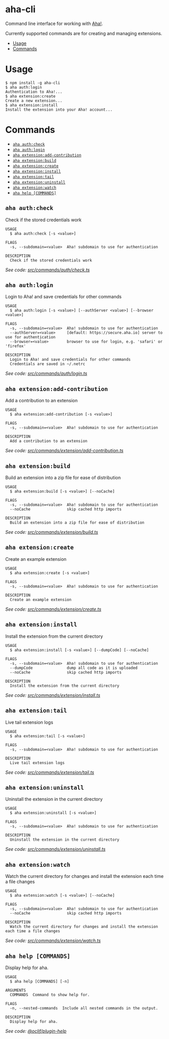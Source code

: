 aha-cli
=======

Command line interface for working with [Aha!](https://www.aha.io).

Currently supported commands are for creating and managing extensions. 

<!-- toc -->
* [Usage](#usage)
* [Commands](#commands)
<!-- tocstop -->
# Usage
```sh-session
$ npm install -g aha-cli
$ aha auth:login
Authentication to Aha!...
$ aha extension:create
Create a new extension...
$ aha extension:install
Install the extension into your Aha! account...
```
# Commands
<!-- commands -->
* [`aha auth:check`](#aha-authcheck)
* [`aha auth:login`](#aha-authlogin)
* [`aha extension:add-contribution`](#aha-extensionadd-contribution)
* [`aha extension:build`](#aha-extensionbuild)
* [`aha extension:create`](#aha-extensioncreate)
* [`aha extension:install`](#aha-extensioninstall)
* [`aha extension:tail`](#aha-extensiontail)
* [`aha extension:uninstall`](#aha-extensionuninstall)
* [`aha extension:watch`](#aha-extensionwatch)
* [`aha help [COMMANDS]`](#aha-help-commands)

## `aha auth:check`

Check if the stored credentials work

```
USAGE
  $ aha auth:check [-s <value>]

FLAGS
  -s, --subdomain=<value>  Aha! subdomain to use for authentication

DESCRIPTION
  Check if the stored credentials work
```

_See code: [src/commands/auth/check.ts](https://github.com/aha-app/aha-cli/blob/v1.13.1/src/commands/auth/check.ts)_

## `aha auth:login`

Login to Aha! and save credentials for other commands

```
USAGE
  $ aha auth:login [-s <value>] [--authServer <value>] [--browser <value>]

FLAGS
  -s, --subdomain=<value>  Aha! subdomain to use for authentication
  --authServer=<value>     [default: https://secure.aha.io] server to use for authentication
  --browser=<value>        browser to use for login, e.g. 'safari' or 'firefox'

DESCRIPTION
  Login to Aha! and save credentials for other commands
  Credentials are saved in ~/.netrc
```

_See code: [src/commands/auth/login.ts](https://github.com/aha-app/aha-cli/blob/v1.13.1/src/commands/auth/login.ts)_

## `aha extension:add-contribution`

Add a contribution to an extension

```
USAGE
  $ aha extension:add-contribution [-s <value>]

FLAGS
  -s, --subdomain=<value>  Aha! subdomain to use for authentication

DESCRIPTION
  Add a contribution to an extension
```

_See code: [src/commands/extension/add-contribution.ts](https://github.com/aha-app/aha-cli/blob/v1.13.1/src/commands/extension/add-contribution.ts)_

## `aha extension:build`

Build an extension into a zip file for ease of distribution

```
USAGE
  $ aha extension:build [-s <value>] [--noCache]

FLAGS
  -s, --subdomain=<value>  Aha! subdomain to use for authentication
  --noCache                skip cached http imports

DESCRIPTION
  Build an extension into a zip file for ease of distribution
```

_See code: [src/commands/extension/build.ts](https://github.com/aha-app/aha-cli/blob/v1.13.1/src/commands/extension/build.ts)_

## `aha extension:create`

Create an example extension

```
USAGE
  $ aha extension:create [-s <value>]

FLAGS
  -s, --subdomain=<value>  Aha! subdomain to use for authentication

DESCRIPTION
  Create an example extension
```

_See code: [src/commands/extension/create.ts](https://github.com/aha-app/aha-cli/blob/v1.13.1/src/commands/extension/create.ts)_

## `aha extension:install`

Install the extension from the current directory

```
USAGE
  $ aha extension:install [-s <value>] [--dumpCode] [--noCache]

FLAGS
  -s, --subdomain=<value>  Aha! subdomain to use for authentication
  --dumpCode               dump all code as it is uploaded
  --noCache                skip cached http imports

DESCRIPTION
  Install the extension from the current directory
```

_See code: [src/commands/extension/install.ts](https://github.com/aha-app/aha-cli/blob/v1.13.1/src/commands/extension/install.ts)_

## `aha extension:tail`

Live tail extension logs

```
USAGE
  $ aha extension:tail [-s <value>]

FLAGS
  -s, --subdomain=<value>  Aha! subdomain to use for authentication

DESCRIPTION
  Live tail extension logs
```

_See code: [src/commands/extension/tail.ts](https://github.com/aha-app/aha-cli/blob/v1.13.1/src/commands/extension/tail.ts)_

## `aha extension:uninstall`

Uninstall the extension in the current directory

```
USAGE
  $ aha extension:uninstall [-s <value>]

FLAGS
  -s, --subdomain=<value>  Aha! subdomain to use for authentication

DESCRIPTION
  Uninstall the extension in the current directory
```

_See code: [src/commands/extension/uninstall.ts](https://github.com/aha-app/aha-cli/blob/v1.13.1/src/commands/extension/uninstall.ts)_

## `aha extension:watch`

Watch the current directory for changes and install the extension each time a file changes

```
USAGE
  $ aha extension:watch [-s <value>] [--noCache]

FLAGS
  -s, --subdomain=<value>  Aha! subdomain to use for authentication
  --noCache                skip cached http imports

DESCRIPTION
  Watch the current directory for changes and install the extension each time a file changes
```

_See code: [src/commands/extension/watch.ts](https://github.com/aha-app/aha-cli/blob/v1.13.1/src/commands/extension/watch.ts)_

## `aha help [COMMANDS]`

Display help for aha.

```
USAGE
  $ aha help [COMMANDS] [-n]

ARGUMENTS
  COMMANDS  Command to show help for.

FLAGS
  -n, --nested-commands  Include all nested commands in the output.

DESCRIPTION
  Display help for aha.
```

_See code: [@oclif/plugin-help](https://github.com/oclif/plugin-help/blob/v5.2.7/src/commands/help.ts)_
<!-- commandsstop -->
